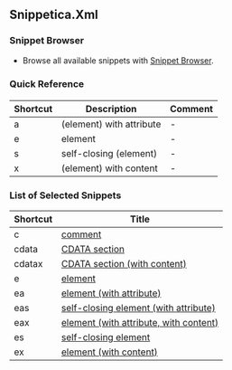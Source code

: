 ## Snippetica.Xml

### Snippet Browser
* Browse all available snippets with [Snippet Browser](http://pihrt.net/snippetica/snippets?engine=vscode&language=xml).

### Quick Reference


#### 

Shortcut | Description | Comment
-------- | ----------- | -------
a|\(element\) with attribute|\-
e|element|\-
s|self\-closing \(element\)|\-
x|\(element\) with content|\-

### List of Selected Snippets

Shortcut | Title
-------- | -----
c|[comment](Comment.snippet)
cdata|[CDATA section](CDataSection.snippet)
cdatax|[CDATA section \(with content\)](CDataSectionWithContent.snippet)
e|[element](Element.snippet)
ea|[element \(with attribute\)](ElementWithAttribute.snippet)
eas|[self\-closing element \(with attribute\)](SelfClosingElementWithAttribute.snippet)
eax|[element \(with attribute, with content\)](ElementWithAttributeWithContent.snippet)
es|[self\-closing element](SelfClosingElement.snippet)
ex|[element \(with content\)](ElementWithContent.snippet)
